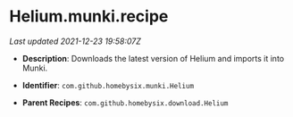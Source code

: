 # Helium.munki.recipe

_Last updated 2021-12-23 19:58:07Z_

- **Description**: Downloads the latest version of Helium and imports it into Munki.

- **Identifier**: `com.github.homebysix.munki.Helium`

- **Parent Recipes**: `com.github.homebysix.download.Helium`